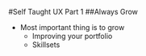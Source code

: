 #Self Taught UX Part 1
##Always Grow


* Most important thing is to grow
	* Improving your portfolio
	* Skillsets